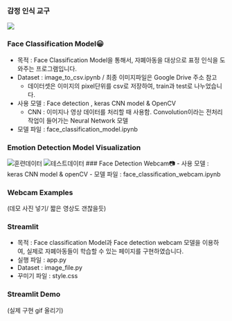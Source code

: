 ### 감정 인식 교구

<img src="https://capsule-render.vercel.app/api?type=waving&color=auto&height=200&section=header&text=Avengers%20with%20Citizen&fontSize=50" />
<div align="left">

### Face Classification Model😀
- 목적 : Face Classification Model을 통해서, 자폐아동을 대상으로 표정 인식을 도와주는 프로그램입니다.
- Dataset : image_to_csv.ipynb / 최종 이미지파일은 Google Drive 주소 참고
  - 데이터셋은 이미지의 pixel단위를 csv로 저장하여, train과 test로 나누었습니다.
- 사용 모델 : Face detection , keras CNN model & OpenCV
  - CNN : 이미지나 영상 데이터를 처리할 때 사용함. Convolution이라는 전처리 작업이 들어가는 Neural Network 모델
- 모델 파일 : face_classification_model.ipynb

### Emotion Detection Model Visualization
<img src="/Users/ellen/Downloads/mini_project/mini_project/figures" alt="훈련데이터">
<img src="/Users/ellen/Downloads/mini_project/mini_project/figures" alt="테스트데이터">
### Face Detection Webcam📷
- 사용 모델 : keras CNN model & openCV
- 모델 파일 : face_classification_webcam.ipynb

### Webcam Examples
(데모 사진 넣기/ 짧은 영상도 갠찮을듯)

### Streamlit 
- 목적 : Face classification Model과 Face detection webcam 모델을 이용하여, 실제로 자폐아동들이 학습할 수 있는 페이지를 구현하였습니다.
- 실행 파일 : app.py
- Dataset : image_file.py 
- 꾸미기 파일 : style.css

### Streamlit Demo
(실제 구현 gif 올리기)
